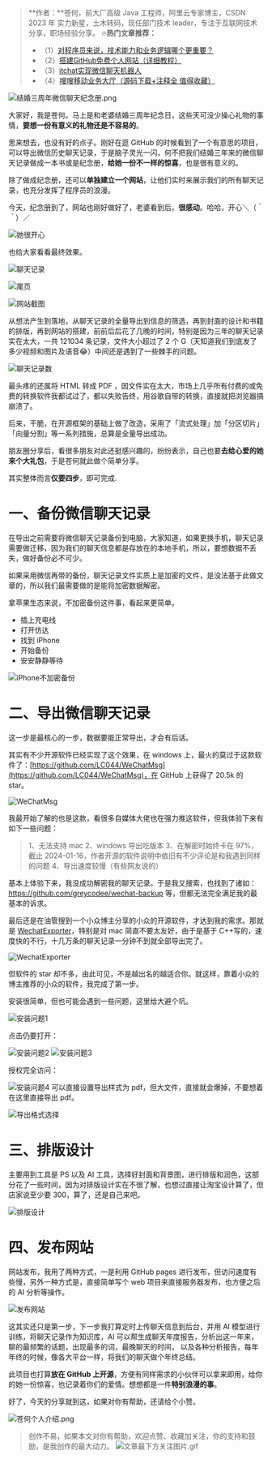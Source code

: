 > **作者：**苍何，前大厂高级 Java 工程师，阿里云专家博主，CSDN 2023 年 实力新星，土木转码，现任部门技术 leader，专注于互联网技术分享，职场经验分享。
> 🔥**热门文章推荐：**
> - （1）[对程序员来说，技术能力和业务逻辑哪个更重要？](https://canghe.blog.csdn.net/article/details/133632205?spm=1001.2014.3001.5502)
> - （2）[搭建GitHub免费个人网站（详细教程）](https://canghe.blog.csdn.net/article/details/95392429?spm=1001.2014.3001.5502)
> - （3）[itchat实现微信聊天机器人](https://canghe.blog.csdn.net/article/details/92232985?spm=1001.2014.3001.5502)
> - （4）[嗖嗖移动业务大厅（源码下载+注释全 值得收藏）](https://canghe.blog.csdn.net/article/details/83204418?spm=1001.2014.3001.5502)


![结婚三周年微信聊天纪念册.png](https://cdn.nlark.com/yuque/0/2024/png/29495295/1705688002435-3b6f6faf-c606-4f67-9747-904c2f860eaf.png#averageHue=%23d3d5d3&clientId=u8c23d5d8-0995-4&from=ui&id=u9f10e526&originHeight=383&originWidth=900&originalType=binary&ratio=2&rotation=0&showTitle=false&size=586226&status=done&style=none&taskId=u4aeea191-13e8-43c9-b02e-bc1f42a6072&title=)

大家好，我是苍何。马上是和老婆结婚三周年纪念日，这些天可没少操心礼物的事情，**要想一份有意义的礼物还是不容易的**。

思来想去，也没有好的点子。刚好在逛 GitHub 的时候看到了一个有意思的项目，可以导出微信历史聊天记录，于是脑子灵光一闪，何不把我们结婚三年来的微信聊天记录做成一本书或是纪念册，**给她一份不一样的惊喜**，也是很有意义的。

除了做成纪念册，还可以**单独建立一个网站**，让他们实时来展示我们的所有聊天记录，也充分发挥了程序员的浪漫。

今天，纪念册到了，网站也刚好做好了，老婆看到后，**很感动**。哈哈，开心＼（＾ ＾）／

![她很开心](https://cdn.nlark.com/yuque/0/2024/jpeg/29495295/1705684202778-c0539629-2484-4364-ae9a-59a37b6380bc.jpeg#averageHue=%23ecebea&clientId=u08312d14-f606-4&from=ui&id=u588392bf&originHeight=1611&originWidth=1650&originalType=binary&ratio=2&rotation=0&showTitle=true&size=272115&status=done&style=none&taskId=u112a3e85-342a-462c-a015-493c5d634ab&title=%E5%A5%B9%E5%BE%88%E5%BC%80%E5%BF%83 "她很开心")

也给大家看看最终效果。



![聊天记录](https://cdn.nlark.com/yuque/0/2024/jpeg/29495295/1705683635465-293bc57b-ef28-4b38-9ff1-cdecbbf02ffe.jpeg#averageHue=%23c8c8c3&clientId=u08312d14-f606-4&from=ui&id=uacead6b7&originHeight=3024&originWidth=4032&originalType=binary&ratio=2&rotation=0&showTitle=true&size=2970335&status=done&style=none&taskId=u161a9590-a728-4de3-b647-cb825eed52e&title=%E8%81%8A%E5%A4%A9%E8%AE%B0%E5%BD%95 "聊天记录")

![尾页](https://cdn.nlark.com/yuque/0/2024/jpeg/29495295/1705683664025-f2d92a54-b453-4f62-a4f8-256263cce7ea.jpeg#averageHue=%23bbbaa4&clientId=u08312d14-f606-4&from=ui&id=ud38c35ed&originHeight=4032&originWidth=3024&originalType=binary&ratio=2&rotation=0&showTitle=true&size=3582119&status=done&style=none&taskId=ud0e05c4e-4607-4f2a-b812-8d764583b4d&title=%E5%B0%BE%E9%A1%B5 "尾页")

![网站截图](https://cdn.nlark.com/yuque/0/2024/jpeg/29495295/1705684233320-c85c88f4-8a64-40bb-ab02-452be773f7a3.jpeg#averageHue=%23dbdad9&clientId=u08312d14-f606-4&from=drop&id=ud87bd743&originHeight=668&originWidth=1000&originalType=binary&ratio=2&rotation=0&showTitle=true&size=76976&status=done&style=none&taskId=u7eed9ef4-0756-4ecf-b7b4-ce6c00e1078&title=%E7%BD%91%E7%AB%99%E6%88%AA%E5%9B%BE "网站截图")

从想法产生到落地，从聊天记录的全量导出到信息的筛选，再到封面的设计和书籍的排版，再到网站的搭建，前前后后花了几晚的时间，特别是因为三年的聊天记录实在太大，一共 121034 条记录，文件大小超过了 2 个 G（天知道我们到底发了多少视频和图片及语音😂）中间还是遇到了一些棘手的问题。

![聊天记录数](https://cdn.nlark.com/yuque/0/2024/png/29495295/1705685124380-f6cd12b0-1887-4868-91cf-c794f1eb4a56.png#averageHue=%2368e22a&clientId=u22698d87-c2f0-4&from=paste&height=353&id=u2a1e9f03&originHeight=706&originWidth=2074&originalType=binary&ratio=2&rotation=0&showTitle=true&size=91237&status=done&style=none&taskId=ufe9ac444-29b8-42bc-99f7-e319da81fc7&title=%E8%81%8A%E5%A4%A9%E8%AE%B0%E5%BD%95%E6%95%B0&width=1037 "聊天记录数")

最头疼的还属将 HTML 转成 PDF ，因文件实在太大，市场上几乎所有付费的或免费的转换软件我都试过了，都以失败告终，用谷歌自带的转换，直接就把浏览器搞崩溃了。

后来，干脆，在开源框架的基础上做了改造，采用了「流式处理」加「分区切片」「向量分割」等一系列措施，总算是全量导出成功。

朋友圈分享后，看很多朋友对此还挺感兴趣的，纷纷表示，自己也要**去给心爱的她来个大礼包**，于是苍何就此做个简单分享。

其实整体而言**仅要四步**，即可完成.

# 一、备份微信聊天记录
在导出之前需要将微信聊天记录备份到电脑，大家知道，如果更换手机，聊天记录需要做迁移，因为我们的聊天信息都是存放在的本地手机，所以，要想数据不丢失，做好备份必不可少。

如果采用微信再带的备份，聊天记录文件实质上是加密的文件，是没法基于此做文章的，所以我们最需要做的是能将加密数据解密。

拿苹果生态来说，不加密备份这件事，看起来更简单。

- 插上充电线
- 打开仿达
- 找到 iPhone
- 开始备份
- 安安静静等待

![iPhone不加密备份](https://cdn.nlark.com/yuque/0/2024/png/29495295/1705025213953-9ffa73b2-ea79-4a9a-8c97-d46ab58c8ed2.png#averageHue=%23b7914c&clientId=u3d0b95a7-a2a2-4&from=paste&height=506&id=u082e8f16&originHeight=1012&originWidth=1862&originalType=binary&ratio=2&rotation=0&showTitle=true&size=312181&status=done&style=none&taskId=ueea6076a-42b9-4c64-a4dc-8a5e6e83de9&title=iPhone%E4%B8%8D%E5%8A%A0%E5%AF%86%E5%A4%87%E4%BB%BD&width=931 "iPhone不加密备份")

# 二、导出微信聊天记录
这一步是最核心的一步，数据要能正常导出，才会有后话。

其实有不少开源软件已经实现了这个效果，在 windows 上，最火的莫过于这款软件了：[https://github.com/LC044/WeChatMsg](https://github.com/LC044/WeChatMsg)，在 GitHub 上获得了 20.5k 的 star。

![WeChatMsg](https://cdn.nlark.com/yuque/0/2024/png/29495295/1705685892669-6ccbe17e-81e1-423c-839b-f08cd410fe86.png#averageHue=%23111318&clientId=ud8baf6d4-9fbb-4&from=paste&height=494&id=y7aiQ&originHeight=988&originWidth=2268&originalType=binary&ratio=2&rotation=0&showTitle=true&size=314702&status=done&style=none&taskId=u8e1d8155-c368-45b5-a420-7d77212e2bf&title=WeChatMsg&width=1134 "WeChatMsg")

我最开始了解的也是这款，看很多自媒体大佬也在强力推这软件，但我体验下来有如下一些问题：
> 1、无法支持 mac
> 2、windows 导出吃版本
> 3、在解密时始终卡在 97%，截止 2024-01-16，作者开源的软件说明中依旧有不少评论是和我遇到同样的问题
> 4、导出速度较慢（有些网友说的）

基本上体验下来，我没成功解密我的聊天记录。于是我又搜索，也找到了诸如：https://github.com/greycodee/wechat-backup 等，但都无法完全满足我的最基本的诉求。

最后还是在油管搜到一个小众博主分享的小众的开源软件，才达到我的需求。那就是 [WechatExporter](https://github.com/BlueMatthew/WechatExporter)，特别是对 mac 简直不要太友好，由于是基于 C++写的，速度快的不行，十几万条的聊天记录一分钟不到就全部导出完了。

![WechatExporter](https://cdn.nlark.com/yuque/0/2024/png/29495295/1705686376014-61dfa369-0978-421f-933b-8261f3d17648.png#averageHue=%230f1217&clientId=ud8baf6d4-9fbb-4&from=paste&height=434&id=dEAX0&originHeight=868&originWidth=2272&originalType=binary&ratio=2&rotation=0&showTitle=true&size=237425&status=done&style=none&taskId=u00c396b1-137d-42f0-8ede-83ace58bcb8&title=WechatExporter&width=1136 "WechatExporter")

但软件的 star 却不多，由此可见，不是越出名的越适合你。就这样，靠着小众的博主推荐的小众的软件，我完成了第一步。

安装很简单，但也可能会遇到一些问题，这里给大避个坑。

![安装问题1](https://cdn.nlark.com/yuque/0/2024/png/29495295/1705024923927-8db3b19c-1779-4547-8cdb-58537643a4a6.png#averageHue=%23a4a7a5&clientId=u3d0b95a7-a2a2-4&from=paste&height=351&id=ub8b670c7&originHeight=702&originWidth=802&originalType=binary&ratio=2&rotation=0&showTitle=true&size=176959&status=done&style=none&taskId=u921cafbd-0875-4ac4-b5d1-2d7b0fd7a6f&title=%E5%AE%89%E8%A3%85%E9%97%AE%E9%A2%981&width=401 "安装问题1")

点击仍要打开：

![安装问题2](https://cdn.nlark.com/yuque/0/2024/png/29495295/1705024977709-561cd32f-bb08-4e70-8cc6-4b7b58c6942d.png#averageHue=%23adcdd5&clientId=u3d0b95a7-a2a2-4&from=paste&height=689&id=u17fd61cd&originHeight=1378&originWidth=1654&originalType=binary&ratio=2&rotation=0&showTitle=true&size=524272&status=done&style=none&taskId=u3d81af8d-6e43-418a-ad09-df854f5af83&title=%E5%AE%89%E8%A3%85%E9%97%AE%E9%A2%982&width=827 "安装问题2")
![安装问题3](https://cdn.nlark.com/yuque/0/2024/png/29495295/1705024990537-49ff1670-b07e-4a21-ac30-b985b9a2170c.png#averageHue=%23565a5f&clientId=u3d0b95a7-a2a2-4&from=paste&height=497&id=u55c83c1d&originHeight=994&originWidth=1088&originalType=binary&ratio=2&rotation=0&showTitle=true&size=459436&status=done&style=none&taskId=ube674f50-b4eb-438d-8992-be61409d88c&title=%E5%AE%89%E8%A3%85%E9%97%AE%E9%A2%983&width=544 "安装问题3")

授权完全访问：

![安装问题4](https://cdn.nlark.com/yuque/0/2024/png/29495295/1705025009825-c5dd3206-f377-48e5-b487-aa2da7dde9ec.png#averageHue=%23dfede5&clientId=u3d0b95a7-a2a2-4&from=paste&height=704&id=u4cf0b756&originHeight=1408&originWidth=2104&originalType=binary&ratio=2&rotation=0&showTitle=true&size=527115&status=done&style=none&taskId=udc6fedc9-5ab2-4cb3-afbe-2c2093bc77b&title=%E5%AE%89%E8%A3%85%E9%97%AE%E9%A2%984&width=1052 "安装问题4")
可以直接设置导出样式为 pdf，但大文件，直接就会爆掉，不要想着在这里直接导出 pdf。

![导出格式选择](https://cdn.nlark.com/yuque/0/2024/png/29495295/1705029600248-a5dd36c5-dfe8-4086-a57d-d792c51e4ce8.png#averageHue=%23424241&clientId=u9210b825-5db0-4&from=paste&height=230&id=u909c20d7&originHeight=460&originWidth=1316&originalType=binary&ratio=2&rotation=0&showTitle=true&size=190564&status=done&style=none&taskId=u636003ca-6774-4992-9031-a8e066fc203&title=%E5%AF%BC%E5%87%BA%E6%A0%BC%E5%BC%8F%E9%80%89%E6%8B%A9&width=658 "导出格式选择")

# 三、排版设计

主要用到工具是 PS 以及 AI 工具，选择好封面和背景图，进行排版和润色，这部分花了一些时间，因为对排版设计实在不很了解，也想过直接让淘宝设计算了，但店家说至少要 300，算了，还是自己来吧。

![排版设计](https://cdn.nlark.com/yuque/0/2024/png/29495295/1705687033475-1d53298b-4e06-4ec8-be1d-abe6e0c5bd5a.png#averageHue=%2383a188&clientId=ud0725ce7-82a5-4&from=ui&id=uc606afcc&originHeight=810&originWidth=1160&originalType=binary&ratio=2&rotation=0&showTitle=true&size=1117580&status=done&style=none&taskId=ue7a86696-e018-4bd2-916d-4fbf76cd387&title=%E6%8E%92%E7%89%88%E8%AE%BE%E8%AE%A1 "排版设计")

# 四、发布网站
网站发布，我用了两种方式，一是利用 GitHub pages 进行发布，但访问速度有些慢，另外一种方式是，直接简单写个 web 项目来直接服务器发布，也方便之后的 AI 分析等操作。

![发布网站](https://cdn.nlark.com/yuque/0/2024/png/29495295/1705687160860-eff88d85-c04e-4688-ab64-199545f5a28c.png#averageHue=%234e7f3a&clientId=ud0725ce7-82a5-4&from=paste&height=407&id=u68a1f03d&originHeight=814&originWidth=2262&originalType=binary&ratio=2&rotation=0&showTitle=true&size=149103&status=done&style=none&taskId=ubff702f0-f7ac-4cb8-aa93-3953479b6c0&title=%E5%8F%91%E5%B8%83%E7%BD%91%E7%AB%99&width=1131 "发布网站")

这其实还只是第一步，下一步我打算定时上传聊天信息到后台，并用 AI 模型进行训练，将聊天记录作为知识库，AI 可以帮生成聊天年度报告，分析出这一年来，聊的最频繁的话题，出现最多的词，最晚聊天的时间， 以及各种分析报告，每年年终的时候，像各大平台一样，将我们的聊天做个年终总结。

此项目也打算**放在 GitHub 上开源**，方便有同样需求的小伙伴可以拿来即用，给你的她一份惊喜，也记录着你们的爱情。想想都是一件**特别浪漫的事**。

好了，今天的分享就到这，如果对你有帮助，还请给个小赞。

![苍何个人介绍.png](https://cdn.nlark.com/yuque/0/2023/png/29495295/1696255868903-dd1f63ce-d8a4-40d3-bb7a-2879c1d331a1.png#averageHue=%23a6bbbd&clientId=ub7322f39-98cc-4&from=ui&id=u9a4a5bf7&originHeight=500&originWidth=900&originalType=binary&ratio=2&rotation=0&showTitle=false&size=445580&status=done&style=none&taskId=uf832e99f-fd09-436e-b42e-f632bd37bb7&title=)

> 创作不易，如果本文对你有帮助，欢迎点赞、收藏加关注，你的支持和鼓励，是我创作的最大动力。
> ![文章最下方关注图片.gif](https://cdn.nlark.com/yuque/0/2023/gif/29495295/1695892885868-ec6c1fdb-e043-40e0-8b57-079a6050abd6.gif#averageHue=%23e6e1e0&clientId=u5e901b1f-45e4-4&from=ui&id=u8ab09020&originHeight=200&originWidth=640&originalType=binary&ratio=2&rotation=0&showTitle=false&size=137992&status=done&style=none&taskId=uc7faaa53-86b7-474a-974a-d55411ced53&title=)


